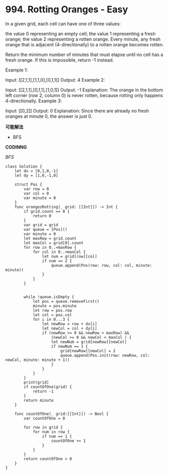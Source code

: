 # 994. Rotting Oranges - Easy
In a given grid, each cell can have one of three values:

the value 0 representing an empty cell;
the value 1 representing a fresh orange;
the value 2 representing a rotten orange.
Every minute, any fresh orange that is adjacent (4-directionally) to a rotten orange becomes rotten.

Return the minimum number of minutes that must elapse until no cell has a fresh orange.  If this is impossible, return -1 instead.

Example 1:

Input: [[2,1,1],[1,1,0],[0,1,1]]
Output: 4
Example 2:

Input: [[2,1,1],[0,1,1],[1,0,1]]
Output: -1
Explanation:  The orange in the bottom left corner (row 2, column 0) is never rotten, because rotting only happens 4-directionally.
Example 3:

Input: [[0,2]]
Output: 0
Explanation:  Since there are already no fresh oranges at minute 0, the answer is just 0.

**可能解法**

- BFS

**CODINNG**

*BFS*
```
class Solution {
    let dx = [0,1,0,-1]
    let dy = [1,0,-1,0]
    
    struct Pos {
        var row = 0
        var col = 0
        var minute = 0
    }
    func orangesRotting(_ grid: [[Int]]) -> Int {
        if grid.count == 0 {
            return 0
        }
        var grid = grid
        var queue = [Pos]()
        var minute = 0
        let maxRow = grid.count
        let maxCol = grid[0].count
        for row in 0..<maxRow {
            for col in 0..<maxCol {
                let num = grid[row][col]
                if num == 2 {
                    queue.append(Pos(row: row, col: col, minute: minute))
                }
            }
        }
    
       
        while !queue.isEmpty {
            let pos = queue.removeFirst()
            minute = pos.minute
            let row = pos.row
            let col = pos.col
            for i in 0...3 {
                let newRow = row + dx[i]
                let newCol = col + dy[i]
                if (newRow >= 0 && newRow < maxRow) &&
                    (newCol >= 0 && newCol < maxCol ) {
                    let newNum = grid[newRow][newCol]
                    if newNum == 1 {
                        grid[newRow][newCol] = 2
                        queue.append(Pos.init(row: newRow, col: newCol, minute: minute + 1))
                    }
                }
            }
        }
        print(grid)
        if countOfOne(grid) {
            return -1
        }
        return minute
    }
    
    func countOfOne(_ grid:[[Int]]) -> Bool {
        var countOfOne = 0

        for row in grid {
            for num in row {
                if num == 1 {
                    countOfOne += 1
                }
            }
        }
        return countOfOne > 0
    }
}
```
